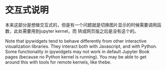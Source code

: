 # 交互式说明

本来这部分是想做交互式的，但是有一个问题就是切换图片显示的时候需要调用函数，此处需要用到jupyter kernel，而
转成网页版之后是没有这个的。

Note that ipywidgets tend to behave differently from other interactive visualization libraries. They interact both with Javascript, and with Python. Some functionality in ipywidgets may not work in default Jupyter Book pages (because no Python kernel is running). You may be able to get around this with tools for remote kernels, like thebe.


